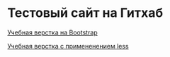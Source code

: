 # Тестовый сайт на Гитхаб

[Учебная верстка на Bootstrap](https://amaz0nka.github.io/bs_lesson/ "Ссылка на сайт")

[Учебная верстка с примененением less](https://amaz0nka.github.io/less_lesson/ "Ссылка на сайт")


